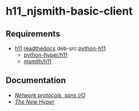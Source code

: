 # h11_njsmith-basic-client

## Requirements
* [h11](https://pypi.org/project/h11/) [readthedocs](https://h11.readthedocs.io/) deb-src:[python-h11](https://tracker.debian.org/pkg/python-h11)
  * [python-hyper/h11](https://github.com/python-hyper/h11)
  * [njsmith/h11](https://github.com/njsmith/h11)

## Documentation
* [*Network protocols, sans I/O*](http://sans-io.readthedocs.io/)
* [*The New Hyper*](https://lukasa.co.uk/2015/10/The_New_Hyper/)
